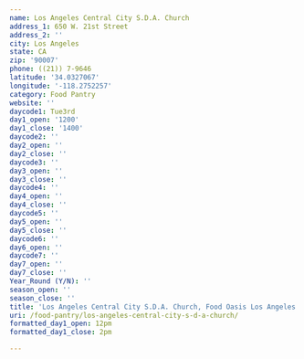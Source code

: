 ```yaml
---
name: Los Angeles Central City S.D.A. Church
address_1: 650 W. 21st Street
address_2: ''
city: Los Angeles
state: CA
zip: '90007'
phone: ((21)) 7-9646
latitude: '34.0327067'
longitude: '-118.2752257'
category: Food Pantry
website: ''
daycode1: Tue3rd
day1_open: '1200'
day1_close: '1400'
daycode2: ''
day2_open: ''
day2_close: ''
daycode3: ''
day3_open: ''
day3_close: ''
daycode4: ''
day4_open: ''
day4_close: ''
daycode5: ''
day5_open: ''
day5_close: ''
daycode6: ''
day6_open: ''
daycode7: ''
day7_open: ''
day7_close: ''
Year_Round (Y/N): ''
season_open: ''
season_close: ''
title: 'Los Angeles Central City S.D.A. Church, Food Oasis Los Angeles'
uri: /food-pantry/los-angeles-central-city-s-d-a-church/
formatted_day1_open: 12pm
formatted_day1_close: 2pm

---
```


